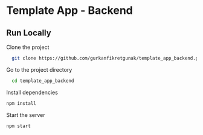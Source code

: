 # Template App - Backend

## Run Locally  

Clone the project  

~~~bash  
  git clone https://github.com/gurkanfikretgunak/template_app_backend.git
~~~

Go to the project directory  

~~~bash  
  cd template_app_backend
~~~

Install dependencies  

~~~bash  
npm install
~~~

Start the server  

~~~bash  
npm start
~~~
